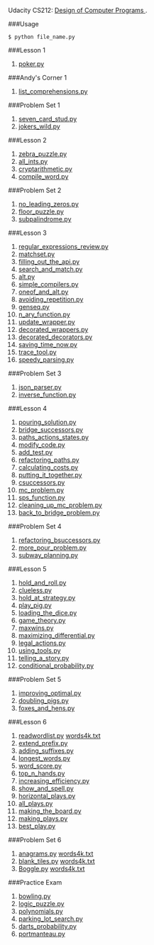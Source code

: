 Udacity CS212: [Design of Computer Programs
](https://www.udacity.com/course/design-of-computer-programs--cs212).

###Usage
```
$ python file_name.py
```

###Lesson 1
1. [poker.py](https://github.com/RahnX/Design-of-Computer-Programs/blob/master/lesson_1/poker.py)

###Andy's Corner 1
1. [list_comprehensions.py](https://github.com/RahnX/Design-of-Computer-Programs/blob/master/andy's_corner_1/list_comprehensions.py)

###Problem Set 1
1. [seven_card_stud.py](https://github.com/RahnX/Design-of-Computer-Programs/blob/master/problem_set_1/seven_card_stud.py)
2. [jokers_wild.py](https://github.com/RahnX/Design-of-Computer-Programs/blob/master/problem_set_1/jokers_wild.py)

###Lesson 2
1. [zebra_puzzle.py](https://github.com/RahnX/Design-of-Computer-Programs/blob/master/lesson_2/zebra_puzzle.py)
2. [all_ints.py](https://github.com/RahnX/Design-of-Computer-Programs/blob/master/lesson_2/all_ints.py)
3. [cryptarithmetic.py](https://github.com/RahnX/Design-of-Computer-Programs/blob/master/lesson_2/cryptarithmetic.py)
4. [compile_word.py](https://github.com/RahnX/Design-of-Computer-Programs/blob/master/lesson_2/compile_word.py)

###Problem Set 2
1. [no_leading_zeros.py](https://github.com/RahnX/Design-of-Computer-Programs/blob/master/problem_set_2/no_leading_zeros.py)
2. [floor_puzzle.py](https://github.com/RahnX/Design-of-Computer-Programs/blob/master/problem_set_2/floor_puzzle.py)
3. [subpalindrome.py](https://github.com/RahnX/Design-of-Computer-Programs/blob/master/problem_set_2/subpalindrome.py)

###Lesson 3
1. [regular_expressions_review.py](https://github.com/RahnX/Design-of-Computer-Programs/blob/master/lesson_3/regular_expressions_review.py)
2. [matchset.py](https://github.com/RahnX/Design-of-Computer-Programs/blob/master/lesson_3/matchset.py)
3. [filling_out_the_api.py](https://github.com/RahnX/Design-of-Computer-Programs/blob/master/lesson_3/filling_out_the_api.py)
4. [search_and_match.py](https://github.com/RahnX/Design-of-Computer-Programs/blob/master/lesson_3/search_and_match.py)
5. [alt.py](https://github.com/RahnX/Design-of-Computer-Programs/blob/master/lesson_3/alt.py)
6. [simple_compilers.py](https://github.com/RahnX/Design-of-Computer-Programs/blob/master/lesson_3/simple_compilers.py)
7. [oneof_and_alt.py](https://github.com/RahnX/Design-of-Computer-Programs/blob/master/lesson_3/oneof_and_alt.py)
8. [avoiding_repetition.py](https://github.com/RahnX/Design-of-Computer-Programs/blob/master/lesson_3/avoiding_repetition.py)
9. [genseq.py](https://github.com/RahnX/Design-of-Computer-Programs/blob/master/lesson_3/genseq.py)
10. [n_ary_function.py](https://github.com/RahnX/Design-of-Computer-Programs/blob/master/lesson_3/n_ary_function.py)
11. [update_wrapper.py](https://github.com/RahnX/Design-of-Computer-Programs/blob/master/lesson_3/update_wrapper.py)
12. [decorated_wrappers.py](https://github.com/RahnX/Design-of-Computer-Programs/blob/master/lesson_3/decorated_wrappers.py)
13. [decorated_decorators.py](https://github.com/RahnX/Design-of-Computer-Programs/blob/master/lesson_3/decorated_decorators.py)
14. [saving_time_now.py](https://github.com/RahnX/Design-of-Computer-Programs/blob/master/lesson_3/saving_time_now.py)
15. [trace_tool.py](https://github.com/RahnX/Design-of-Computer-Programs/blob/master/lesson_3/trace_tool.py)
16. [speedy_parsing.py](https://github.com/RahnX/Design-of-Computer-Programs/blob/master/lesson_3/speedy_parsing.py)

###Problem Set 3
1. [json_parser.py](https://github.com/RahnX/Design-of-Computer-Programs/blob/master/problem_set_3/json_parser.py)
2. [inverse_function.py](https://github.com/RahnX/Design-of-Computer-Programs/blob/master/problem_set_3/inverse_function.py)

###Lesson 4
1. [pouring_solution.py](https://github.com/RahnX/Design-of-Computer-Programs/blob/master/lesson_4/pouring_solution.py)
2. [bridge_successors.py](https://github.com/RahnX/Design-of-Computer-Programs/blob/master/lesson_4/bridge_successors.py)
3. [paths_actions_states.py](https://github.com/RahnX/Design-of-Computer-Programs/blob/master/lesson_4/paths_actions_states.py)
4. [modify_code.py](https://github.com/RahnX/Design-of-Computer-Programs/blob/master/lesson_4/modify_code.py)
5. [add_test.py](https://github.com/RahnX/Design-of-Computer-Programs/blob/master/lesson_4/add_test.py)
6. [refactoring_paths.py](https://github.com/RahnX/Design-of-Computer-Programs/blob/master/lesson_4/refactoring_paths.py)
7. [calculating_costs.py](https://github.com/RahnX/Design-of-Computer-Programs/blob/master/lesson_4/calculating_costs.py)
8. [putting_it_together.py](https://github.com/RahnX/Design-of-Computer-Programs/blob/master/lesson_4/putting_it_together.py)
9. [csuccessors.py](https://github.com/RahnX/Design-of-Computer-Programs/blob/master/lesson_4/csuccessors.py)
10. [mc_problem.py](https://github.com/RahnX/Design-of-Computer-Programs/blob/master/lesson_4/mc_problem.py)
11. [sps_function.py](https://github.com/RahnX/Design-of-Computer-Programs/blob/master/lesson_4/sps_function.py)
12. [cleaning_up_mc_problem.py](https://github.com/RahnX/Design-of-Computer-Programs/blob/master/lesson_4/cleaning_up_mc_problem.py)
13. [back_to_bridge_problem.py](https://github.com/RahnX/Design-of-Computer-Programs/blob/master/lesson_4/back_to_bridge_problem.py)

###Problem Set 4
1. [refactoring_bsuccessors.py](https://github.com/RahnX/Design-of-Computer-Programs/blob/master/problem_set_4/refactoring_bsuccessors.py)
2. [more_pour_problem.py](https://github.com/RahnX/Design-of-Computer-Programs/blob/master/problem_set_4/more_pour_problem.py)
3. [subway_planning.py](https://github.com/RahnX/Design-of-Computer-Programs/blob/master/problem_set_4/subway_planning.py)

###Lesson 5
1. [hold_and_roll.py](https://github.com/RahnX/Design-of-Computer-Programs/blob/master/lesson_5/hold_and_roll.py)
2. [clueless.py](https://github.com/RahnX/Design-of-Computer-Programs/blob/master/lesson_5/clueless.py)
3. [hold_at_strategy.py](https://github.com/RahnX/Design-of-Computer-Programs/blob/master/lesson_5/hold_at_strategy.py)
4. [play_pig.py](https://github.com/RahnX/Design-of-Computer-Programs/blob/master/lesson_5/play_pig.py)
5. [loading_the_dice.py](https://github.com/RahnX/Design-of-Computer-Programs/blob/master/lesson_5/loading_the_dice.py)
6. [game_theory.py](https://github.com/RahnX/Design-of-Computer-Programs/blob/master/lesson_5/game_theory.py)
7. [maxwins.py](https://github.com/RahnX/Design-of-Computer-Programs/blob/master/lesson_5/maxwins.py)
8. [maximizing_differential.py](https://github.com/RahnX/Design-of-Computer-Programs/blob/master/lesson_5/maximizing_differential.py)
9. [legal_actions.py](https://github.com/RahnX/Design-of-Computer-Programs/blob/master/lesson_5/legal_actions.py)
10. [using_tools.py](https://github.com/RahnX/Design-of-Computer-Programs/blob/master/lesson_5/using_tools.py)
11. [telling_a_story.py](https://github.com/RahnX/Design-of-Computer-Programs/blob/master/lesson_5/telling_a_story.py)
12. [conditional_probability.py](https://github.com/RahnX/Design-of-Computer-Programs/blob/master/lesson_5/conditional_probability.py)

###Problem Set 5
1. [improving_optimal.py](https://github.com/RahnX/Design-of-Computer-Programs/blob/master/problem_set_5/improving_optimal.py)
2. [doubling_pigs.py](https://github.com/RahnX/Design-of-Computer-Programs/blob/master/problem_set_5/doubling_pigs.py)
3. [foxes_and_hens.py](https://github.com/RahnX/Design-of-Computer-Programs/blob/master/problem_set_5/foxes_and_hens.py)

###Lesson 6
1. [readwordlist.py](https://github.com/RahnX/Design-of-Computer-Programs/blob/master/lesson_6/readwordlist.py) [words4k.txt](https://github.com/RahnX/Design-of-Computer-Programs/blob/master/lesson_6/words4k.txt)
2. [extend_prefix.py](https://github.com/RahnX/Design-of-Computer-Programs/blob/master/lesson_6/extend_prefix.py)
3. [adding_suffixes.py](https://github.com/RahnX/Design-of-Computer-Programs/blob/master/lesson_6/adding_suffixes.py)
4. [longest_words.py](https://github.com/RahnX/Design-of-Computer-Programs/blob/master/lesson_6/longest_words.py)
5. [word_score.py](https://github.com/RahnX/Design-of-Computer-Programs/blob/master/lesson_6/word_score.py)
6. [top_n_hands.py](https://github.com/RahnX/Design-of-Computer-Programs/blob/master/lesson_6/top_n_hands.py)
7. [increasing_efficiency.py](https://github.com/RahnX/Design-of-Computer-Programs/blob/master/lesson_6/increasing_efficiency.py)
8. [show_and_spell.py](https://github.com/RahnX/Design-of-Computer-Programs/blob/master/lesson_6/show_and_spell.py)
9. [horizontal_plays.py](https://github.com/RahnX/Design-of-Computer-Programs/blob/master/lesson_6/horizontal_plays.py)
10. [all_plays.py](https://github.com/RahnX/Design-of-Computer-Programs/blob/master/lesson_6/all_plays.py)
11. [making_the_board.py](https://github.com/RahnX/Design-of-Computer-Programs/blob/master/lesson_6/making_the_board.py)
12. [making_plays.py](https://github.com/RahnX/Design-of-Computer-Programs/blob/master/lesson_6/making_plays.py)
13. [best_play.py](https://github.com/RahnX/Design-of-Computer-Programs/blob/master/lesson_6/best_play.py)

###Problem Set 6
1. [anagrams.py](https://github.com/RahnX/Design-of-Computer-Programs/blob/master/problem_set_6/anagrams.py) [words4k.txt](https://github.com/RahnX/Design-of-Computer-Programs/blob/master/problem_set_6/words4k.txt)
2. [blank_tiles.py](https://github.com/RahnX/Design-of-Computer-Programs/blob/master/problem_set_6/blank_tiles.py) [words4k.txt](https://github.com/RahnX/Design-of-Computer-Programs/blob/master/problem_set_6/words4k.txt)
3. [Boggle.py](https://github.com/RahnX/Design-of-Computer-Programs/blob/master/problem_set_6/blank_tiles.py) [words4k.txt](https://github.com/RahnX/Design-of-Computer-Programs/blob/master/problem_set_6/words4k.txt)

###Practice Exam
1. [bowling.py](https://github.com/RahnX/Design-of-Computer-Programs/blob/master/practice_exam/bowling.py)
2. [logic_puzzle.py](https://github.com/RahnX/Design-of-Computer-Programs/blob/master/practice_exam/logic_puzzle.py)
3. [polynomials.py](https://github.com/RahnX/Design-of-Computer-Programs/blob/master/practice_exam/polynomials.py)
4. [parking_lot_search.py](https://github.com/RahnX/Design-of-Computer-Programs/blob/master/practice_exam/parking_lot_search.py)
5. [darts_probability.py](https://github.com/RahnX/Design-of-Computer-Programs/blob/master/practice_exam/darts_probability.py)
6. [portmanteau.py](https://github.com/RahnX/Design-of-Computer-Programs/blob/master/practice_exam/portmanteau.py)